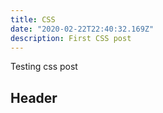 ```yaml
---
title: CSS
date: "2020-02-22T22:40:32.169Z"
description: First CSS post
---
```


Testing css post

## Header